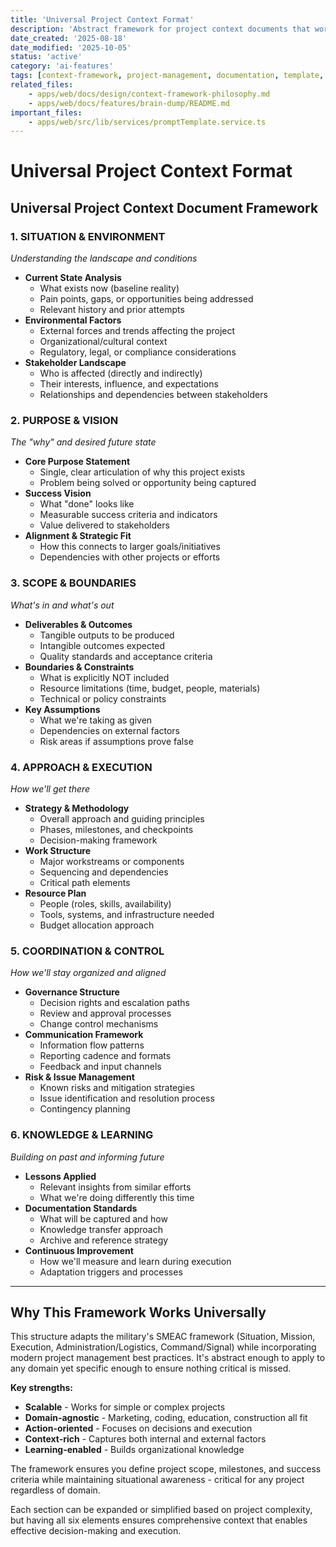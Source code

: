 ```yaml
---
title: 'Universal Project Context Format'
description: 'Abstract framework for project context documents that works across all project types, based on USMC 5-paragraph order structure and project management best practices'
date_created: '2025-08-18'
date_modified: '2025-10-05'
status: 'active'
category: 'ai-features'
tags: [context-framework, project-management, documentation, template, universal-format]
related_files:
    - apps/web/docs/design/context-framework-philosophy.md
    - apps/web/docs/features/brain-dump/README.md
important_files:
    - apps/web/src/lib/services/promptTemplate.service.ts
---
```


# Universal Project Context Format

## Universal Project Context Document Framework

### 1. **SITUATION & ENVIRONMENT**

_Understanding the landscape and conditions_

- **Current State Analysis**
    - What exists now (baseline reality)
    - Pain points, gaps, or opportunities being addressed
    - Relevant history and prior attempts
- **Environmental Factors**
    - External forces and trends affecting the project
    - Organizational/cultural context
    - Regulatory, legal, or compliance considerations
- **Stakeholder Landscape**
    - Who is affected (directly and indirectly)
    - Their interests, influence, and expectations
    - Relationships and dependencies between stakeholders

### 2. **PURPOSE & VISION**

_The "why" and desired future state_

- **Core Purpose Statement**
    - Single, clear articulation of why this project exists
    - Problem being solved or opportunity being captured
- **Success Vision**
    - What "done" looks like
    - Measurable success criteria and indicators
    - Value delivered to stakeholders
- **Alignment & Strategic Fit**
    - How this connects to larger goals/initiatives
    - Dependencies with other projects or efforts

### 3. **SCOPE & BOUNDARIES**

_What's in and what's out_

- **Deliverables & Outcomes**
    - Tangible outputs to be produced
    - Intangible outcomes expected
    - Quality standards and acceptance criteria
- **Boundaries & Constraints**
    - What is explicitly NOT included
    - Resource limitations (time, budget, people, materials)
    - Technical or policy constraints
- **Key Assumptions**
    - What we're taking as given
    - Dependencies on external factors
    - Risk areas if assumptions prove false

### 4. **APPROACH & EXECUTION**

_How we'll get there_

- **Strategy & Methodology**
    - Overall approach and guiding principles
    - Phases, milestones, and checkpoints
    - Decision-making framework
- **Work Structure**
    - Major workstreams or components
    - Sequencing and dependencies
    - Critical path elements
- **Resource Plan**
    - People (roles, skills, availability)
    - Tools, systems, and infrastructure needed
    - Budget allocation approach

### 5. **COORDINATION & CONTROL**

_How we'll stay organized and aligned_

- **Governance Structure**
    - Decision rights and escalation paths
    - Review and approval processes
    - Change control mechanisms
- **Communication Framework**
    - Information flow patterns
    - Reporting cadence and formats
    - Feedback and input channels
- **Risk & Issue Management**
    - Known risks and mitigation strategies
    - Issue identification and resolution process
    - Contingency planning

### 6. **KNOWLEDGE & LEARNING**

_Building on past and informing future_

- **Lessons Applied**
    - Relevant insights from similar efforts
    - What we're doing differently this time
- **Documentation Standards**
    - What will be captured and how
    - Knowledge transfer approach
    - Archive and reference strategy
- **Continuous Improvement**
    - How we'll measure and learn during execution
    - Adaptation triggers and processes

---

## Why This Framework Works Universally

This structure adapts the military's SMEAC framework (Situation, Mission, Execution, Administration/Logistics, Command/Signal) while incorporating modern project management best practices. It's abstract enough to apply to any domain yet specific enough to ensure nothing critical is missed.

**Key strengths:**

- **Scalable** - Works for simple or complex projects
- **Domain-agnostic** - Marketing, coding, education, construction all fit
- **Action-oriented** - Focuses on decisions and execution
- **Context-rich** - Captures both internal and external factors
- **Learning-enabled** - Builds organizational knowledge

The framework ensures you define project scope, milestones, and success criteria while maintaining situational awareness - critical for any project regardless of domain.

Each section can be expanded or simplified based on project complexity, but having all six elements ensures comprehensive context that enables effective decision-making and execution.
